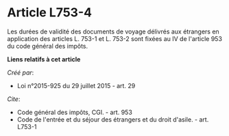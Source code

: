 # Article L753-4

Les durées de validité des documents de voyage délivrés aux étrangers en application des articles L. 753-1 et L. 753-2 sont
fixées au IV de l'article 953 du code général des impôts.

**Liens relatifs à cet article**

_Créé par_:

  - Loi n°2015-925 du 29 juillet 2015 - art. 29

_Cite_:

  - Code général des impôts, CGI. - art. 953
  - Code de l'entrée et du séjour des étrangers et du droit d'asile. - art. L753-1
